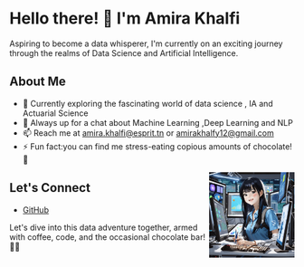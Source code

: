 # Hello there! 👋 I'm Amira Khalfi

Aspiring to become a data whisperer, I'm currently on an exciting journey through the realms of Data Science and Artificial Intelligence.

## About Me

- 🌱 Currently exploring the fascinating world of data science , IA and Actuarial Science
- 💬 Always up for a chat about Machine Learning ,Deep Learning and NLP
- 📫 Reach me at amira.khalfi@esprit.tn or amirakhalfy12@gmail.com
- ⚡ Fun fact:you can find me stress-eating copious amounts of chocolate! 🍫

<img src="https://github.com/amirakhalfy/amirakhalfy/blob/f5b2ad3ce605996f733411c610a385cd3dc27159/profile.jpeg" align="right" width="30%"/>

## Let's Connect

- [GitHub](https://github.com/amirakhalfy)

Let's dive into this data adventure together, armed with coffee, code, and the occasional chocolate bar! 🚀🍫
